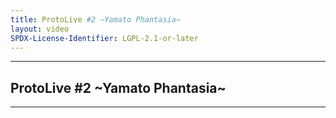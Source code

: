 ```yaml
---
title: ProtoLive #2 ~Yamato Phantasia~
layout: video
SPDX-License-Identifier: LGPL-2.1-or-later
---
```


---

## ProtoLive #2 ~Yamato Phantasia~

<div class="container">
  <video-js id="my-video" class="vjs-fluid vjs-layout-medium" controls preload="auto" poster="https://media.discordapp.net/attachments/1181190364565094432/1181190864404492348/protolive.jpg">
    <source src="https://xx58j-my.sharepoint.com/:v:/g/personal/peekaboo_xx58j_onmicrosoft_com/EdLwErT5DFlMjwdjuNXZ-WMB-A0prADNLInx9GnVLwkhzA?download=1" type="video/mp4"/>
  </video-js>
</div>

---